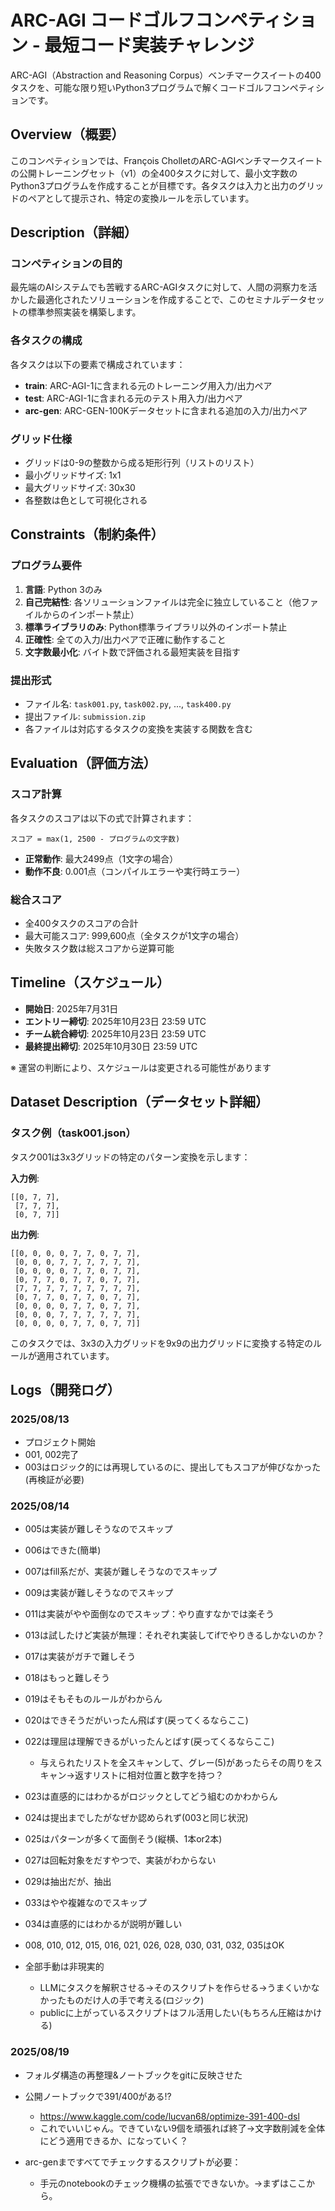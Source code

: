 # ARC-AGI コードゴルフコンペティション - 最短コード実装チャレンジ

ARC-AGI（Abstraction and Reasoning Corpus）ベンチマークスイートの400タスクを、可能な限り短いPython3プログラムで解くコードゴルフコンペティションです。

## Overview（概要）

このコンペティションでは、François CholletのARC-AGIベンチマークスイートの公開トレーニングセット（v1）の全400タスクに対して、最小文字数のPython3プログラムを作成することが目標です。各タスクは入力と出力のグリッドのペアとして提示され、特定の変換ルールを示しています。

## Description（詳細）

### コンペティションの目的

最先端のAIシステムでも苦戦するARC-AGIタスクに対して、人間の洞察力を活かした最適化されたソリューションを作成することで、このセミナルデータセットの標準参照実装を構築します。

### 各タスクの構成

各タスクは以下の要素で構成されています：

- **train**: ARC-AGI-1に含まれる元のトレーニング用入力/出力ペア
- **test**: ARC-AGI-1に含まれる元のテスト用入力/出力ペア  
- **arc-gen**: ARC-GEN-100Kデータセットに含まれる追加の入力/出力ペア

### グリッド仕様

- グリッドは0-9の整数から成る矩形行列（リストのリスト）
- 最小グリッドサイズ: 1x1
- 最大グリッドサイズ: 30x30
- 各整数は色として可視化される

## Constraints（制約条件）

### プログラム要件

1. **言語**: Python 3のみ
2. **自己完結性**: 各ソリューションファイルは完全に独立していること（他ファイルからのインポート禁止）
3. **標準ライブラリのみ**: Python標準ライブラリ以外のインポート禁止
4. **正確性**: 全ての入力/出力ペアで正確に動作すること
5. **文字数最小化**: バイト数で評価される最短実装を目指す

### 提出形式

- ファイル名: `task001.py`, `task002.py`, ..., `task400.py`
- 提出ファイル: `submission.zip`
- 各ファイルは対応するタスクの変換を実装する関数を含む

## Evaluation（評価方法）

### スコア計算

各タスクのスコアは以下の式で計算されます：

```
スコア = max(1, 2500 - プログラムの文字数)
```

- **正常動作**: 最大2499点（1文字の場合）
- **動作不良**: 0.001点（コンパイルエラーや実行時エラー）

### 総合スコア

- 全400タスクのスコアの合計
- 最大可能スコア: 999,600点（全タスクが1文字の場合）
- 失敗タスク数は総スコアから逆算可能

## Timeline（スケジュール）

- **開始日**: 2025年7月31日
- **エントリー締切**: 2025年10月23日 23:59 UTC
- **チーム統合締切**: 2025年10月23日 23:59 UTC  
- **最終提出締切**: 2025年10月30日 23:59 UTC

※ 運営の判断により、スケジュールは変更される可能性があります

## Dataset Description（データセット詳細）

### タスク例（task001.json）

タスク001は3x3グリッドの特定のパターン変換を示します：

**入力例**:
```
[[0, 7, 7],
 [7, 7, 7], 
 [0, 7, 7]]
```

**出力例**:
```
[[0, 0, 0, 0, 7, 7, 0, 7, 7],
 [0, 0, 0, 7, 7, 7, 7, 7, 7],
 [0, 0, 0, 0, 7, 7, 0, 7, 7],
 [0, 7, 7, 0, 7, 7, 0, 7, 7],
 [7, 7, 7, 7, 7, 7, 7, 7, 7],
 [0, 7, 7, 0, 7, 7, 0, 7, 7],
 [0, 0, 0, 0, 7, 7, 0, 7, 7],
 [0, 0, 0, 7, 7, 7, 7, 7, 7],
 [0, 0, 0, 0, 7, 7, 0, 7, 7]]
```

このタスクでは、3x3の入力グリッドを9x9の出力グリッドに変換する特定のルールが適用されています。


## Logs（開発ログ）

### 2025/08/13
- プロジェクト開始
- 001, 002完了
- 003はロジック的には再現しているのに、提出してもスコアが伸びなかった(再検証が必要)

### 2025/08/14
- 005は実装が難しそうなのでスキップ
- 006はできた(簡単)
- 007はfill系だが、実装が難しそうなのでスキップ
- 009は実装が難しそうなのでスキップ
- 011は実装がやや面倒なのでスキップ：やり直すなかでは楽そう
- 013は試したけど実装が無理：それぞれ実装してifでやりきるしかないのか？
- 017は実装がガチで難しそう
- 018はもっと難しそう
- 019はそもそものルールがわからん
- 020はできそうだがいったん飛ばす(戻ってくるならここ)
- 022は理屈は理解できるがいったんとばす(戻ってくるならここ)
  - 与えられたリストを全スキャンして、グレー(5)があったらその周りをスキャン→返すリストに相対位置と数字を持つ？
- 023は直感的にはわかるがロジックとしてどう組むのかわからん
- 024は提出までしたがなぜか認められず(003と同じ状況)
- 025はパターンが多くて面倒そう(縦横、1本or2本)
- 027は回転対象をだすやつで、実装がわからない
- 029は抽出だが、抽出
- 033はやや複雑なのでスキップ
- 034は直感的にはわかるが説明が難しい
- 008, 010, 012, 015, 016, 021, 026, 028, 030, 031, 032, 035はOK

- 全部手動は非現実的
  - LLMにタスクを解釈させる→そのスクリプトを作らせる→うまくいかなかったものだけ人の手で考える(ロジック)
  - publicに上がっているスクリプトはフル活用したい(もちろん圧縮はかける)

### 2025/08/19
- フォルダ構造の再整理&ノートブックをgitに反映させた

- 公開ノートブックで391/400がある!?
  - https://www.kaggle.com/code/lucvan68/optimize-391-400-dsl
  - これでいいじゃん。できていない9個を頑張れば終了→文字数削減を全体にどう適用できるか、になっていく？
- arc-genまですべてでチェックするスクリプトが必要：
  - 手元のnotebookのチェック機構の拡張でできないか。→まずはここから。
